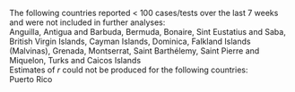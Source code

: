 The following countries reported < 100 cases/tests over the last 7 weeks and were not included in further analyses:<br>Anguilla, Antigua and Barbuda, Bermuda, Bonaire, Sint Eustatius and Saba, British Virgin Islands, Cayman Islands, Dominica, Falkland Islands (Malvinas), Grenada, Montserrat, Saint Barthélemy, Saint Pierre and Miquelon, Turks and Caicos Islands
<br>
Estimates of *r* could not be produced for the following countries:<br>Puerto Rico
<br>

